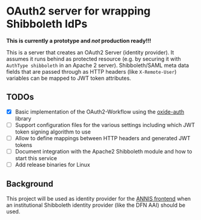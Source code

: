# OAuth2 server for wrapping Shibboleth IdPs

**This is currently a prototype and *not* production ready!!!**

This is a server that creates an OAuth2 Server (identity provider).
It assumes it runs behind as protected resource (e.g. by securing it with `AuthType shibboleth` in an Apache 2 server). 
Shibboleth/SAML meta data fields that are passed through as HTTP headers (like `X-Remote-User`) variables can be mapped to JWT token attributes.

## TODOs

- [X] Basic implementation of the OAuth2-Workflow using the [oxide-auth](https://github.com/HeroicKatora/oxide-auth/) library
- [ ] Support configuration files for the various settings including which JWT token signing algorithm to use
- [ ] Allow to define mappings between HTTP headers and generated JWT tokens
- [ ] Document integration with the Apache2 Shibboleth module and how to start this service
- [ ] Add release binaries for Linux

## Background

This project will be used as identity provider for the [ANNIS frontend](https://github.com/korpling/ANNIS) when an institutional Shibboleth identity provider (like the DFN AAI) should be used.
